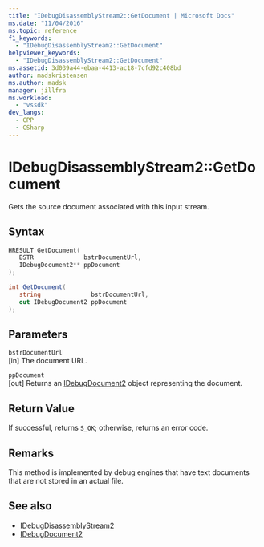 ```yaml
---
title: "IDebugDisassemblyStream2::GetDocument | Microsoft Docs"
ms.date: "11/04/2016"
ms.topic: reference
f1_keywords:
  - "IDebugDisassemblyStream2::GetDocument"
helpviewer_keywords:
  - "IDebugDisassemblyStream2::GetDocument"
ms.assetid: 3d039a44-ebaa-4413-ac18-7cfd92c408bd
author: madskristensen
ms.author: madsk
manager: jillfra
ms.workload:
  - "vssdk"
dev_langs:
  - CPP
  - CSharp
---
```

# IDebugDisassemblyStream2::GetDocument
Gets the source document associated with this input stream.

## Syntax

```cpp
HRESULT GetDocument( 
   BSTR              bstrDocumentUrl,
   IDebugDocument2** ppDocument
);
```

```csharp
int GetDocument( 
   string              bstrDocumentUrl,
   out IDebugDocument2 ppDocument
);
```

## Parameters
`bstrDocumentUrl`\
[in] The document URL.

`ppDocument`\
[out] Returns an [IDebugDocument2](../../../extensibility/debugger/reference/idebugdocument2.md) object representing the document.

## Return Value
 If successful, returns `S_OK`; otherwise, returns an error code.

## Remarks
 This method is implemented by debug engines that have text documents that are not stored in an actual file.

## See also
- [IDebugDisassemblyStream2](../../../extensibility/debugger/reference/idebugdisassemblystream2.md)
- [IDebugDocument2](../../../extensibility/debugger/reference/idebugdocument2.md)